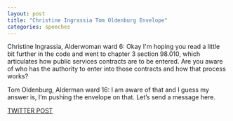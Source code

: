 ```yaml
---
layout: post
title: "Christine Ingrassia Tom Oldenburg Envelope"
categories: speeches
---
```


Christine Ingrassia, Alderwoman ward 6: Okay I'm hoping you read a little bit further in the code and went to chapter 3 section 98.010, which articulates how public services contracts are to be entered. Are you aware of who has the authority to enter into those contracts and how that process works?

Tom Oldenburg, Alderman ward 16: I am aware of that and I guess my answer is, I’m pushing the envelope on that. Let’s send a message here.

[TWITTER POST](https://twitter.com/StlPoliticClips/status/1391062546543689729?s=20)



